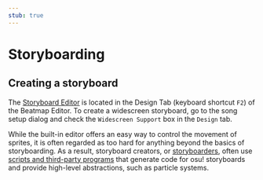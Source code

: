 ```yaml
---
stub: true
---
```


# Storyboarding

<!-- TODO: Needs to fit in with storyboard scripting somehow -->

<!-- Two important links are wiki/Beatmap_Editor/Design (visual) and wiki/Storyboard_Scripting (manual coding done by KJ) -->

## Creating a storyboard

The [Storyboard Editor](/wiki/Beatmap_Editor/Design) is located in the Design Tab (keyboard shortcut `F2`) of the Beatmap Editor. To create a widescreen storyboard, go to the song setup dialog and check the `Widescreen Support` box in the `Design` tab.

While the built-in editor offers an easy way to control the movement of sprites, it is often regarded as too hard for anything beyond the basics of storyboarding. As a result, storyboard creators, or [storyboarders](/wiki/Storyboarding/Storyboarder), often use [scripts and third-party programs](/wiki/Storyboard_Scripting) that generate code for osu! storyboards and provide high-level abstractions, such as particle systems.

